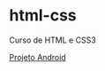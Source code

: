 # html-css
Curso de HTML e CSS3 

<a href="https://alisonrodrigue.github.io/html-css/Desafios/d01/ex021/styles/android.html" >Projeto Android</a>